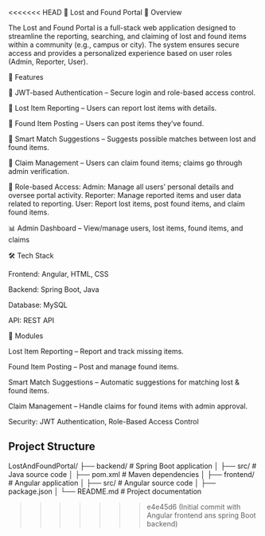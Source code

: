 <<<<<<< HEAD
📌 Lost and Found Portal
📖 Overview

The Lost and Found Portal is a full-stack web application designed to streamline the reporting, searching, and claiming of lost and found items within a community (e.g., campus or city). The system ensures secure access and provides a personalized experience based on user roles (Admin, Reporter, User).

🚀 Features

🔑 JWT-based Authentication – Secure login and role-based access control.

📝 Lost Item Reporting – Users can report lost items with details.

📸 Found Item Posting – Users can post items they’ve found.

🤖 Smart Match Suggestions – Suggests possible matches between lost and found items.

📂 Claim Management – Users can claim found items; claims go through admin verification.

👤 Role-based Access:
   Admin: Manage all users’ personal details and oversee portal activity.
   Reporter: Manage reported items and user data related to reporting.
   User: Report lost items, post found items, and claim found items.

 📊 Admin Dashboard – View/manage users, lost items, found items, and claims

🛠️ Tech Stack

Frontend: Angular, HTML, CSS

Backend: Spring Boot, Java

Database: MySQL

API: REST API

📌 Modules

Lost Item Reporting – Report and track missing items.

Found Item Posting – Post and manage found items.

Smart Match Suggestions – Automatic suggestions for matching lost & found items.

Claim Management – Handle claims for found items with admin approval.

Security: JWT Authentication, Role-Based Access Control

## Project Structure
LostAndFoundPortal/
├── backend/        # Spring Boot application
│   ├── src/        # Java source code
│   ├── pom.xml     # Maven dependencies
│
├── frontend/       # Angular application
│   ├── src/        # Angular source code
│   ├── package.json
│
└── README.md       # Project documentation


>>>>>>> e4e45d6 (Initial commit with Angular frontend ans spring Boot backend)
